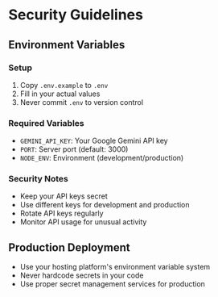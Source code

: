 # Security Guidelines

## Environment Variables

### Setup
1. Copy `.env.example` to `.env`
2. Fill in your actual values
3. Never commit `.env` to version control

### Required Variables
- `GEMINI_API_KEY`: Your Google Gemini API key
- `PORT`: Server port (default: 3000)
- `NODE_ENV`: Environment (development/production)

### Security Notes
- Keep your API keys secret
- Use different keys for development and production
- Rotate API keys regularly
- Monitor API usage for unusual activity

## Production Deployment
- Use your hosting platform's environment variable system
- Never hardcode secrets in your code
- Use proper secret management services for production